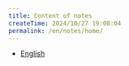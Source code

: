 ```yaml
---
title: Content of notes
createTime: 2024/10/27 19:08:04
permalink: /en/notes/home/
---
```

- [English](./English/README.md)